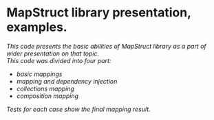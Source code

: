 # MapStruct library presentation, examples.

*This code presents the basic abilities of MapStruct library as a part of wider presentation on that topic.*  
*This code was divided into four part:*
- *basic mappings*
- *mapping and dependency injection*
- *collections mapping*
- *composition mapping*

*Tests for each case show the final mapping result.*